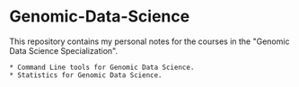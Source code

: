 # Genomic-Data-Science  

This repository contains my personal notes for the courses in the "Genomic Data Science Specialization".  
    
    * Command Line tools for Genomic Data Science.
    * Statistics for Genomic Data Science. 
    
